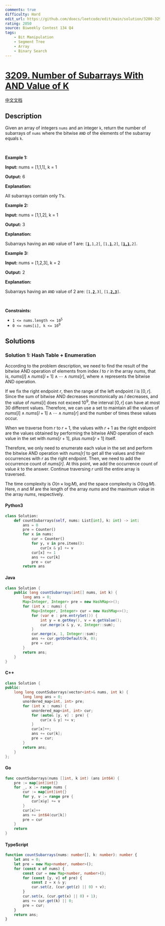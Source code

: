```yaml
---
comments: true
difficulty: Hard
edit_url: https://github.com/doocs/leetcode/edit/main/solution/3200-3299/3209.Number%20of%20Subarrays%20With%20AND%20Value%20of%20K/README_EN.md
rating: 2050
source: Biweekly Contest 134 Q4
tags:
    - Bit Manipulation
    - Segment Tree
    - Array
    - Binary Search
---
```


<!-- problem:start -->

# [3209. Number of Subarrays With AND Value of K](https://leetcode.com/problems/number-of-subarrays-with-and-value-of-k)

[中文文档](/solution/3200-3299/3209.Number%20of%20Subarrays%20With%20AND%20Value%20of%20K/README.md)

## Description

<!-- description:start -->

<p>Given an array of integers <code>nums</code> and an integer <code>k</code>, return the number of <span data-keyword="subarray-nonempty">subarrays</span> of <code>nums</code> where the bitwise <code>AND</code> of the elements of the subarray equals <code>k</code>.</p>

<p>&nbsp;</p>
<p><strong class="example">Example 1:</strong></p>

<div class="example-block">
<p><strong>Input:</strong> <span class="example-io">nums = [1,1,1], k = 1</span></p>

<p><strong>Output:</strong> <span class="example-io">6</span></p>

<p><strong>Explanation:</strong></p>

<p>All subarrays contain only 1&#39;s.</p>
</div>

<p><strong class="example">Example 2:</strong></p>

<div class="example-block">
<p><strong>Input:</strong> <span class="example-io">nums = [1,1,2], k = 1</span></p>

<p><strong>Output:</strong> <span class="example-io">3</span></p>

<p><strong>Explanation:</strong></p>

<p>Subarrays having an <code>AND</code> value of 1 are: <code>[<u><strong>1</strong></u>,1,2]</code>, <code>[1,<u><strong>1</strong></u>,2]</code>, <code>[<u><strong>1,1</strong></u>,2]</code>.</p>
</div>

<p><strong class="example">Example 3:</strong></p>

<div class="example-block">
<p><strong>Input:</strong> <span class="example-io">nums = [1,2,3], k = 2</span></p>

<p><strong>Output:</strong> <span class="example-io">2</span></p>

<p><strong>Explanation:</strong></p>

<p>Subarrays having an <code>AND</code> value of 2 are: <code>[1,<b><u>2</u></b>,3]</code>, <code>[1,<u><strong>2,3</strong></u>]</code>.</p>
</div>

<p>&nbsp;</p>
<p><strong>Constraints:</strong></p>

<ul>
	<li><code>1 &lt;= nums.length &lt;= 10<sup>5</sup></code></li>
	<li><code>0 &lt;= nums[i], k &lt;= 10<sup>9</sup></code></li>
</ul>

<!-- description:end -->

## Solutions

<!-- solution:start -->

### Solution 1: Hash Table + Enumeration

According to the problem description, we need to find the result of the bitwise AND operation of elements from index $l$ to $r$ in the array $\textit{nums}$, that is, $\textit{nums}[l] \land \textit{nums}[l + 1] \land \cdots \land \textit{nums}[r]$, where $\land$ represents the bitwise AND operation.

If we fix the right endpoint $r$, then the range of the left endpoint $l$ is $[0, r]$. Since the sum of bitwise AND decreases monotonically as $l$ decreases, and the value of $nums[i]$ does not exceed $10^9$, the interval $[0, r]$ can have at most $30$ different values. Therefore, we can use a set to maintain all the values of $\textit{nums}[l] \land \textit{nums}[l + 1] \land \cdots \land \textit{nums}[r]$ and the number of times these values occur.

When we traverse from $r$ to $r+1$, the values with $r+1$ as the right endpoint are the values obtained by performing the bitwise AND operation of each value in the set with $nums[r + 1]$, plus $\textit{nums}[r + 1]$ itself.

Therefore, we only need to enumerate each value in the set and perform the bitwise AND operation with $\textit{nums[r]}$ to get all the values and their occurrences with $r$ as the right endpoint. Then, we need to add the occurrence count of $\textit{nums[r]}$. At this point, we add the occurrence count of value $k$ to the answer. Continue traversing $r$ until the entire array is traversed.

The time complexity is $O(n \times \log M)$, and the space complexity is $O(\log M)$. Here, $n$ and $M$ are the length of the array $\textit{nums}$ and the maximum value in the array $\textit{nums}$, respectively.

<!-- tabs:start -->

#### Python3

```python
class Solution:
    def countSubarrays(self, nums: List[int], k: int) -> int:
        ans = 0
        pre = Counter()
        for x in nums:
            cur = Counter()
            for y, v in pre.items():
                cur[x & y] += v
            cur[x] += 1
            ans += cur[k]
            pre = cur
        return ans
```

#### Java

```java
class Solution {
    public long countSubarrays(int[] nums, int k) {
        long ans = 0;
        Map<Integer, Integer> pre = new HashMap<>();
        for (int x : nums) {
            Map<Integer, Integer> cur = new HashMap<>();
            for (var e : pre.entrySet()) {
                int y = e.getKey(), v = e.getValue();
                cur.merge(x & y, v, Integer::sum);
            }
            cur.merge(x, 1, Integer::sum);
            ans += cur.getOrDefault(k, 0);
            pre = cur;
        }
        return ans;
    }
}
```

#### C++

```cpp
class Solution {
public:
    long long countSubarrays(vector<int>& nums, int k) {
        long long ans = 0;
        unordered_map<int, int> pre;
        for (int x : nums) {
            unordered_map<int, int> cur;
            for (auto& [y, v] : pre) {
                cur[x & y] += v;
            }
            cur[x]++;
            ans += cur[k];
            pre = cur;
        }
        return ans;
    }
};
```

#### Go

```go
func countSubarrays(nums []int, k int) (ans int64) {
	pre := map[int]int{}
	for _, x := range nums {
		cur := map[int]int{}
		for y, v := range pre {
			cur[x&y] += v
		}
		cur[x]++
		ans += int64(cur[k])
		pre = cur
	}
	return
}
```

#### TypeScript

```ts
function countSubarrays(nums: number[], k: number): number {
    let ans = 0;
    let pre = new Map<number, number>();
    for (const x of nums) {
        const cur = new Map<number, number>();
        for (const [y, v] of pre) {
            const z = x & y;
            cur.set(z, (cur.get(z) || 0) + v);
        }
        cur.set(x, (cur.get(x) || 0) + 1);
        ans += cur.get(k) || 0;
        pre = cur;
    }
    return ans;
}
```

<!-- tabs:end -->

<!-- solution:end -->

<!-- problem:end -->
